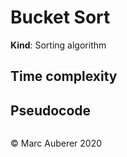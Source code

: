 # Bucket Sort
**Kind**: Sorting algorithm

## Time complexity


## Pseudocode
```

```

© Marc Auberer 2020